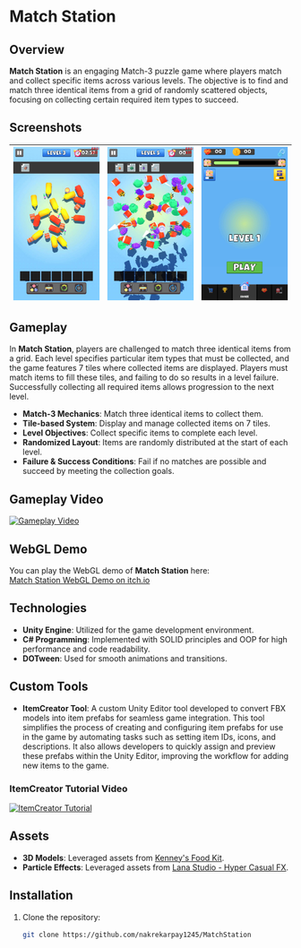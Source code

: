 # Match Station

## Overview

**Match Station** is an engaging Match-3 puzzle game where players match and collect specific items across various levels. The objective is to find and match three identical items from a grid of randomly scattered objects, focusing on collecting certain required item types to succeed.

## Screenshots

| ![Screenshot 1](Assets/ScreenShoots/Level_3.jpg) | ![Screenshot 2](Assets/ScreenShoots/Level_5.jpg) | ![Screenshot 3](Assets/ScreenShoots/MainMenu.jpg) |
|:------------------------------------:|:------------------------------------:|:------------------------------------:|

## Gameplay

In **Match Station**, players are challenged to match three identical items from a grid. Each level specifies particular item types that must be collected, and the game features 7 tiles where collected items are displayed. Players must match items to fill these tiles, and failing to do so results in a level failure. Successfully collecting all required items allows progression to the next level.

- **Match-3 Mechanics**: Match three identical items to collect them.
- **Tile-based System**: Display and manage collected items on 7 tiles.
- **Level Objectives**: Collect specific items to complete each level.
- **Randomized Layout**: Items are randomly distributed at the start of each level.
- **Failure & Success Conditions**: Fail if no matches are possible and succeed by meeting the collection goals.

## Gameplay Video

[![Gameplay Video](https://img.youtube.com/vi/-yNsxpZrWdg/0.jpg)](https://youtu.be/-yNsxpZrWdg)


## WebGL Demo

You can play the WebGL demo of **Match Station** here:  
[Match Station WebGL Demo on itch.io](https://erkanyaprak.itch.io/matchstation)


## Technologies

- **Unity Engine**: Utilized for the game development environment.
- **C# Programming**: Implemented with SOLID principles and OOP for high performance and code readability.
- **DOTween**: Used for smooth animations and transitions.

## Custom Tools

- **ItemCreator Tool**: A custom Unity Editor tool developed to convert FBX models into item prefabs for seamless game integration. This tool simplifies the process of creating and configuring item prefabs for use in the game by automating tasks such as setting item IDs, icons, and descriptions. It also allows developers to quickly assign and preview these prefabs within the Unity Editor, improving the workflow for adding new items to the game.

### ItemCreator Tutorial Video

[![ItemCreator Tutorial](https://img.youtube.com/vi/3M8tVMEeeug/0.jpg)](https://www.youtube.com/watch?v=3M8tVMEeeug)

## Assets

- **3D Models**: Leveraged assets from [Kenney's Food Kit](https://kenney.nl/assets/food-kit).
- **Particle Effects**: Leveraged assets from [Lana Studio - Hyper Casual FX](https://assetstore.unity.com/packages/vfx/particles/hyper-casual-fx-200333).

## Installation

1. Clone the repository:
   ```bash
   git clone https://github.com/nakrekarpay1245/MatchStation
